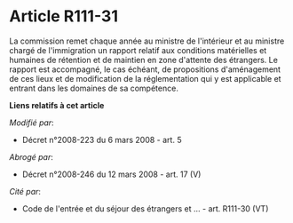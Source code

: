 # Article R111-31

La commission remet chaque année     au ministre de l'intérieur et au ministre chargé de l'immigration un rapport relatif aux
conditions matérielles et humaines de rétention et de maintien en zone d'attente des étrangers. Le rapport est accompagné, le
cas échéant, de propositions d'aménagement de ces lieux et de modification de la réglementation qui y est applicable et
entrant dans les domaines de sa compétence.

**Liens relatifs à cet article**

_Modifié par_:

  - Décret n°2008-223 du 6 mars 2008 - art. 5

_Abrogé par_:

  - Décret n°2008-246 du 12 mars 2008 - art. 17 (V)

_Cité par_:

  - Code de l'entrée et du séjour des étrangers et ... - art. R111-30 (VT)
